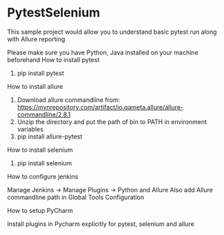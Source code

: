 # PytestSelenium
This sample project would allow you to understand basic pytest run along with Allure reporting

Please make sure you have Python, Java installed on your machine beforehand
How to install pytest

1. pip install pytest

How to install allure

1. Download allure commandline from: https://mvnrepository.com/artifact/io.qameta.allure/allure-commandline/2.8.1
2. Unzip the directory and put the path of bin to PATH in environment variables
3. pip install allure-pytest

How to install selenium

1. pip install selenium

How to configure jenkins

Manage Jenkins -> Manage Plugins -> Python and Allure
Also add Allure commandline path in Global Tools Configuration

How to setup PyCharm

Install plugins in Pycharm explicitly for pytest, selenium and allure
